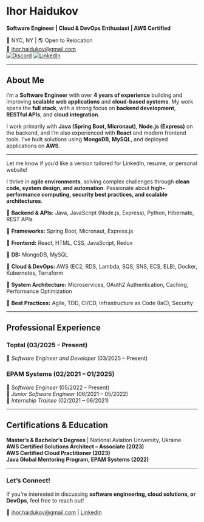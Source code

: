 # Ihor Haidukov  

**Software Engineer | Cloud & DevOps Enthusiast | AWS Certified**  

📍 NYC, NY | 🌎 Open to Relocation  
📧 ihor.haidukov@gmail.com  
[![Discord](https://camo.githubusercontent.com/7c80e7e5644b591e16ef6dd9abdf7bd45c04f25e425cd66760ce1fcecac06262/68747470733a2f2f696d672e736869656c64732e696f2f62616467652f446973636f72642d2532333732383944412e7376673f6c6f676f3d646973636f7264266c6f676f436f6c6f723d7768697465)](https://discord.com/channels/rajskij)
[![LinkedIn](https://img.shields.io/badge/LinkedIn-Profile-blue?style=flat&logo=linkedin)](https://www.linkedin.com/in/ihor-haidukov/)  

---

## About Me

I’m a **Software Engineer** with over **4 years of experience** building and improving **scalable web applications** and **cloud-based systems**. My work spans the **full stack**, with a strong focus on **backend development**, **RESTful APIs**, and **cloud integration**.

I work primarily with **Java (Spring Boot, Micronaut)**, **Node.js (Express)** on the backend, and I’m also experienced with **React** and modern frontend tools. I’ve built solutions using **MongoDB**, **MySQL**, and deployed applications on **AWS**.

---

Let me know if you’d like a version tailored for LinkedIn, resume, or personal website!
  

I thrive in **agile environments**, solving complex challenges through **clean code, system design, and automation**. Passionate about **high-performance computing, security best practices, and scalable architectures**.  

🔹 **Backend & APIs:** Java, JavaScript (Node.js, Express), Python, Hibernate, REST APIs

🔹 **Frameworks:** Spring Boot, Micronaut, Express.js

🔹 **Frontend:** React, HTML, CSS, JavaScript, Redux

🔹 **DB:** MongoDB, MySQL

🔹 **Cloud & DevOps:** AWS (EC2, RDS, Lambda, SQS, SNS, ECS, ELB), Docker, Kubernetes, Terraform

🔹 **System Architecture:** Microservices, OAuth2 Authentication, Caching, Performance Optimization

🔹 **Best Practices:** Agile, TDD, CI/CD, Infrastructure as Code (IaC), Security

---

## Professional Experience  
### **Toptal (03/2025 – Present)**  
🔹 *Software Engineer and Developer* (03/2025 – Present)  

### **EPAM Systems (02/2021 – 01/2025)**  
🔹 *Software Engineer* (05/2022 – Present)  
🔹 *Junior Software Engineer* (06/2021 – 05/2022)  
🔹 *Internship Trainee* (02/2021 – 06/2021)  

---

## Certifications & Education  

**Master’s & Bachelor’s Degrees** | National Aviation University, Ukraine  
**AWS Certified Solutions Architect – Associate (2023)**  
**AWS Certified Cloud Practitioner (2023)**  
**Java Global Mentoring Program, EPAM Systems (2022)**  

---

### **Let’s Connect!**  

If you're interested in discussing **software engineering, cloud solutions, or DevOps**, feel free to reach out!  

📧 ihor.haidukov@gmail.com | [LinkedIn](your-linkedin-url)
